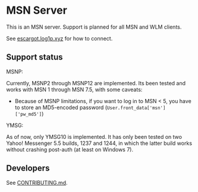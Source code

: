 # MSN Server

This is an MSN server. Support is planned for all MSN and WLM clients.

See [escargot.log1p.xyz](https://escargot.log1p.xyz) for how to connect.


## Support status

MSNP:

Currently, MSNP2 through MSNP12 are implemented. Its been tested and works with MSN 1 through MSN 7.5, with some caveats:

- Because of MSNP limitations, if you want to log in to MSN < 5, you have to store an MD5-encoded password (`User.front_data['msn']['pw_md5']`)

YMSG:

As of now, only YMSG10 is implemented. It has only been tested on two Yahoo! Messenger 5.5 builds, 1237 and 1244, in which the latter build works without crashing post-auth (at least on Windows 7).

## Developers

See [CONTRIBUTING.md](/CONTRIBUTING.md).
